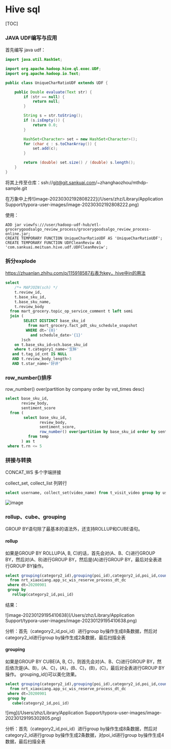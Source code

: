 # Hive sql

[TOC]

### JAVA UDF编写与应用

首先编写 java udf：

```java
import java.util.HashSet;

import org.apache.hadoop.hive.ql.exec.UDF;
import org.apache.hadoop.io.Text;

public class UniqueCharRatioUDF extends UDF {

    public Double evaluate(Text str) {
        if (str == null) {
            return null;
        }

        String s = str.toString();
        if (s.isEmpty()) {
            return 0.0;
        }

        HashSet<Character> set = new HashSet<Character>();
        for (char c : s.toCharArray()) {
            set.add(c);
        }

        return (double) set.size() / (double) s.length();
    }
}
```

将其上传至仓库：ssh://git@git.sankuai.com/~zhanghaozhou/mthdp-sample.git

在万象中上传![image-20230302192808222](/Users/zhz/Library/Application Support/typora-user-images/image-20230302192808222.png)

使用：

```hive
ADD jar viewfs:///user/hadoop-udf-hub/etl-grocerygoodsalgo_review_process/grocerygoodsalgo_review_process-online.jar;
CREATE TEMPORARY FUNCTION UniqueCharRatioUDF AS 'UniqueCharRatioUDF';
CREATE TEMPORARY FUNCTION UDFCleanReviw AS 'com.sankuai.meituan.hive.udf.UDFCleanReviw';
```

### 拆分explode

 https://zhuanlan.zhihu.com/p/115918587右表为key，hive中in的用法

```sql
select 
    /*+ MAPJOIN(sch) */ 
    t.review_id,
    t.base_sku_id,
    t.base_sku_name,
    t.review_body
  from mart_grocery.topic_op_service_comment t left semi
  join (
        SELECT DISTINCT base_sku_id
          from mart_grocery.fact_pdt_sku_schedule_snapshot
         WHERE dt='{0}'
           and schedule_date>'{1}'
       )sch
    on t.base_sku_id=sch.base_sku_id
    where t.category1_name='生鲜'
   and t.tag_id_cnt IS NULL
   AND t.review_body_length>3
   AND t.star_name='好评'
```

### row_number()排序

row_number() over(partition by company order by vst_times desc) 

```sql
select base_sku_id,
       review_body,
       sentiment_score
  from (
        select base_sku_id,
               review_body,
               sentiment_score,
               row_number() over(partition by base_sku_id order by sentiment_score desc)as rn
          from temp
       ) as t
 where t.rn <= 5
```

### 拼接与转换

CONCAT_WS 多个字端拼接

collect_set, collect_list 列转行

```sql
select username, collect_set(video_name) from t_visit_video group by username;
```

![image](https://images2018.cnblogs.com/blog/784924/201805/784924-20180516011140823-794187986.png)

### rollup、cube、grouping

GROUP BY语句除了最基本的语法外，还支持ROLLUP和CUBE语句。

#### rollup

如果是GROUP BY ROLLUP(A, B, C)的话，首先会对(A、B、C)进行GROUP BY，然后对(A、B)进行GROUP BY，然后是(A)进行GROUP BY，最后对全表进行GROUP BY操作。

```sql
select grouping(category2_id),grouping(poi_id),category2_id,poi_id,count(*)
  from nrt_xiaoxiang.app_sc_wis_reserve_process_dt_dc
 where dt=20200901
 group by
   rollup(category2_id,poi_id)
```

结果：

![image-20230129195410638](/Users/zhz/Library/Application Support/typora-user-images/image-20230129195410638.png)

分析：首先（category2_id,poi_id）进行group by操作生成8条数据，然后对category2_id进行group by操作生成2条数据，最后扫描全表

#### grouping

如果是GROUP BY CUBE(A, B, C)，则首先会对(A、B、C)进行GROUP BY，然后依次是(A、B)，(A、C)，(A)，(B、C)，(B)，(C)，最后对全表进行GROUP BY操作。 grouping_id()可以美化效果。

```sql
select grouping(category2_id),grouping(poi_id),category2_id,poi_id,count(*)
  from nrt_xiaoxiang.app_sc_wis_reserve_process_dt_dc
 where dt=20200901
 group by
   cube(category2_id,poi_id)
```

![img](/Users/zhz/Library/Application Support/typora-user-images/image-20230129195302805.png)

分析：首先（category2_id,poi_id）进行group by操作生成8条数据，然后对category2_id进行group by操作生成2条数据，对poi_id进行group by操作生成4数据，最后扫描全表
